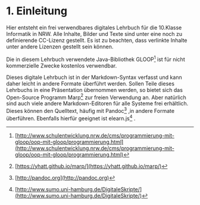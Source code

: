 # 1. Einleitung

Hier entsteht ein frei verwendbares digitales Lehrbuch für die 10.Klasse Informatik in NRW. Alle Inhalte, Bilder und Texte sind unter eine noch zu definierende CC-Lizenz gestellt. Es ist zu beachten, dass verlinkte Inhalte unter andere Lizenzen gestellt sein können.

Die in diesem Lehrbuch verwendete Java-Bibliothek GLOOP[^1] ist für nicht kommerzielle Zwecke kostenlos verwendbar. 

Dieses digitale Lehrbuch ist in der Markdown-Syntax verfasst und kann daher leicht in andere Formate überführt werden. Sollen Teile dieses Lehrbuchs in eine Präsentation übernommen werden, so bietet sich das Open-Source Programm Marp[^2] zur freien Verwendung an. Aber natürlich sind auch viele andere Markdown-Editoren für alle Systeme frei erhältlich. Dieses können den Quelltext, häufig mit Pandoc[^3] ,in andere Formate überführen. Ebenfalls hierfür geeignet ist elearn.js[^4] .


[^1]: [http://www.schulentwicklung.nrw.de/cms/programmierung-mit-gloop/oop-mit-gloop/programmierung.html](http://www.schulentwicklung.nrw.de/cms/programmierung-mit-gloop/oop-mit-gloop/programmierung.html)
[^2]: [https://yhatt.github.io/marp/](https://yhatt.github.io/marp/)
[^3]: [http://pandoc.org](http://pandoc.org)
[^4]: [http://www.sumo.uni-hamburg.de/DigitaleSkripte/](http://www.sumo.uni-hamburg.de/DigitaleSkripte/)


